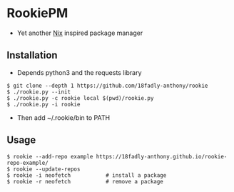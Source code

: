 # RookiePM

- Yet another [Nix](https://nixos.org) inspired package manager

## Installation

- Depends python3 and the requests library

```
$ git clone --depth 1 https://github.com/18fadly-anthony/rookie
$ ./rookie.py --init
$ ./rookie.py -c rookie local $(pwd)/rookie.py
$ ./rookie.py -i rookie
```

- Then add ~/.rookie/bin to PATH

## Usage

```
$ rookie --add-repo example https://18fadly-anthony.github.io/rookie-repo-example/
$ rookie --update-repos
$ rookie -i neofetch           # install a package
$ rookie -r neofetch           # remove a package
```

